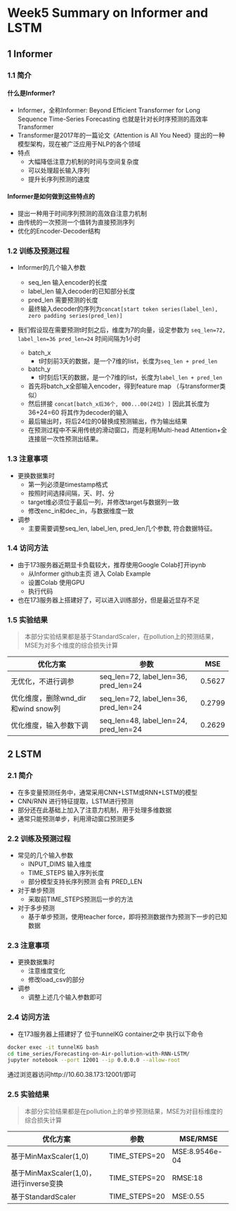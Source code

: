 # Week5 Summary on Informer and LSTM

## 1 Informer

### 1.1 简介

#### 什么是Informer?

- Informer，全称Informer: Beyond Efficient Transformer for Long Sequence Time-Series Forecasting 也就是针对长时序预测的高效率Transformer
- Transformer是2017年的一篇论文《Attention is All You Need》提出的一种模型架构，现在被广泛应用于NLP的各个领域
- 特点
  - 大幅降低注意力机制的时间与空间复杂度
  - 可以处理超长输入序列
  - 提升长序列预测的速度

#### Informer是如何做到这些特点的

- 提出一种用于时间序列预测的高效自注意力机制
- 由传统的一次预测一个值转为直接预测序列
- 优化的Encoder-Decoder结构

### 1.2 训练及预测过程

- Informer的几个输入参数
  - seq_len 输入encoder的长度
  - label_len 输入decoder的已知部分长度
  - pred_len 需要预测的长度
  - 最终输入decoder的序列为`concat[start token series(label_len), zero padding series(pred_len)]`


- 我们假设现在需要预测t时刻之后，维度为7的向量，设定参数为 `seq_len=72, label_len=36 pred_len=24` 时间间隔为1小时
  - batch_x
    - t时刻前3天的数据，是一个7维的list，长度为`seq_len + pred_len`
  - batch_y
    - t时刻后1天的数据，是一个7维的list，长度为`label_len + pred_len`
  - 首先将batch_x全部输入encoder，得到feature map （与transformer类似）
  - 然后拼接 `concat[batch_x后36个, 000...00(24位) ]` 因此其长度为 36+24=60 将其作为decoder的输入
  - 最后输出时，将后24位的0替换成预测输出，作为输出结果
  - 在预测过程中不采用传统的滑动窗口，而是利用Multi-head Attention+全连接层一次性预测出结果。

### 1.3 注意事项

- 更换数据集时
  - 第一列必须是timestamp格式
  - 按照时间选择间隔，天、时、分
  - target维必须位于最后一列，并修改target与数据列一致
  - 修改enc_in和dec_in，与数据维度一致
- 调参
  - 主要需要调整seq_len, label_len, pred_len几个参数, 符合数据特征。

### 1.4 访问方法

- 由于173服务器近期显卡负载较大，推荐使用Google Colab打开ipynb
  - 从Informer github主页 进入 Colab Example
  - 设置Colab 使用GPU
  - 执行代码
- 也在173服务器上搭建好了，可以进入训练部分，但是最近显存不足

### 1.5 实验结果

> 本部分实验结果都是基于StandardScaler，在pollution上的预测结果，MSE为对多个维度的综合损失计算

| 优化方案                           | 参数                                  | MSE    |
| ---------------------------------- | ------------------------------------- | ------ |
| 无优化，不进行调参                 | seq_len=72, label_len=36, pred_len=24 | 0.5627 |
| 优化维度，删除wnd_dir和wind snow列 | seq_len=72, label_len=36, pred_len=24 | 0.2799 |
| 优化维度，输入参数下调             | seq_len=48, label_len=24, pred_len=24 | 0.2629 |

## 2 LSTM

### 2.1 简介

- 在多变量预测任务中，通常采用CNN+LSTM或RNN+LSTM的模型
- CNN/RNN 进行特征提取，LSTM进行预测
- 部分还在此基础上加入了注意力机制，用于处理多维数据
- 通常只能预测单步，利用滑动窗口预测更多

### 2.2 训练及预测过程

- 常见的几个输入参数
  - INPUT_DIMS 输入维度
  - TIME_STEPS 输入序列长度
  - 部分模型支持长序列预测 会有 PRED_LEN
- 对于单步预测
  - 采取前TIME_STEPS预测后一步的方法
- 对于多步预测
  - 基于单步预测，使用teacher force，即将预测数据作为预测下一步的已知数据

### 2.3 注意事项

- 更换数据集时
  - 注意维度变化
  - 修改load_csv的部分
- 调参
  - 调整上述几个输入参数即可

### 2.4 访问方法

- 在173服务器上搭建好了 位于tunnelKG container之中
执行以下命令
```sh
docker exec -it tunnelKG bash
cd time_series/Forecasting-on-Air-pollution-with-RNN-LSTM/
jupyter notebook --port 12001 --ip 0.0.0.0 --allow-root
```
通过浏览器访问http://10.60.38.173:12001/即可

### 2.5 实验结果

> 本部分实验结果都是在pollution上的单步预测结果，MSE为对目标维度的综合损失计算

| 优化方案                           | 参数                       | MSE/RMSE    |
| ---------------------------------- | ------ | ------ |
| 基于MinMaxScaler(1,0)                 | TIME_STEPS=20    | MSE:8.9546e-04 |
| 基于MinMaxScaler(1,0)，进行inverse变换 | TIME_STEPS=20 | RMSE:18 |
| 基于StandardScaler             | TIME_STEPS=20 | MSE:0.55 |